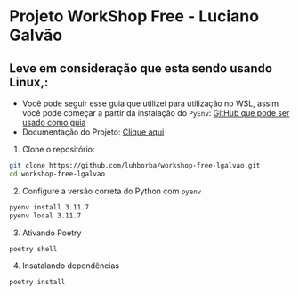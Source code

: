 # Projeto WorkShop Free - Luciano Galvão

## Leve em consideração que esta sendo usando Linux,:
- Você pode seguir esse guia que utilizei para utilização no WSL, assim você pode começar a partir da instalação do `PyEnv`: [GitHub que pode ser usado como guia](https://github.com/luhborba/Wsl-Pyenv-Poetry)
- Documentação do Projeto: [Clique aqui](https://luhborba.github.io/workshop-free-lgalvao/)

1. Clone o repositório:
```bash
git clone https://github.com/luhborba/workshop-free-lgalvao.git
cd workshop-free-lgalvao
```

2. Configure a versão correta do Python com `pyenv`
```bash
pyenv install 3.11.7
pyenv local 3.11.7
```

3. Ativando Poetry
```bash
poetry shell
```

4. Insatalando dependências
```bash
poetry install
```
